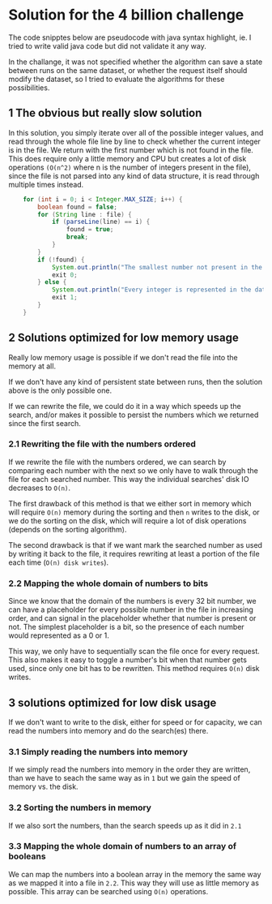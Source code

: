 # Solution for the 4 billion challenge

The code snipptes below are pseudocode with java syntax highlight, ie. I tried to write valid java code but did not validate it any way.

In the challange, it was not specified whether the algorithm can save a state between runs on the same dataset, or whether the request itself should modify the dataset, so I tried to evaluate the algorithms for these possibilities.

## 1 The obvious but really slow solution

In this solution, you simply iterate over all of the possible integer values, and read through the whole file line by line to check whether the current integer is in the file. We return with the first number which is not found in the file. This does require only a little memory and CPU but creates a lot of disk operations `(O(n^2)` where n is the number of integers present in the file), since the file is not parsed into any kind of data structure, it is read through multiple times instead.

```java
	for (int i = 0; i < Integer.MAX_SIZE; i++) {
		boolean found = false;
		for (String line : file) {
			if (parseLine(line) == i) {
				found = true;
				break;
			}
		}
		if (!found) {
			System.out.println("The smallest number not present in the data is " + i);
			exit 0;
		} else {
			System.out.println("Every integer is represented in the data.");
			exit 1;
		}
	}
```

## 2 Solutions optimized for low memory usage

Really low memory usage is possible if we don't read the file into the memory at all.

If we don't have any kind of persistent state between runs, then the solution above is the only possible one.

If we can rewrite the file, we could do it in a way which speeds up the search, and/or makes it possible to persist the numbers which we returned since the first search.

### 2.1 Rewriting the file with the numbers ordered

If we rewrite the file with the numbers ordered, we can search by comparing each number with the next so we only have to walk through the file for each searched number. This way the individual searches' disk IO decreases to `O(n)`.

The first drawback of this method is that we either sort in memory which will require `O(n)` memory during the sorting and then `n` writes to the disk, or we do the sorting on the disk, which will require a lot of disk operations (depends on the sorting algorithm).

The second drawback is that if we want mark the searched number as used by writing it back to the file, it requires rewriting at least a portion of the file each time (`O(n) disk writes`).

### 2.2 Mapping the whole domain of numbers to bits

Since we know that the domain of the numbers is every 32 bit number, we can have a placeholder for every possible number in the file in increasing order, and can signal in the placeholder whether that number is present or not. The simplest placeholder is a bit, so the presence of each number would represented as a 0 or 1.

This way, we only have to sequentially scan the file once for every request. This also makes it easy to toggle a number's bit when that number gets used, since only one bit has to be rewritten. This method requires `O(n)` disk writes.

## 3 solutions optimized for low disk usage

If we don't want to write to the disk, either for speed or for capacity, we can read the numbers into memory and do the search(es) there.

### 3.1 Simply reading the numbers into memory

If we simply read the numbers into memory in the order they are written, than we have to seach the same way as in `1` but we gain the speed of memory vs. the disk.

### 3.2 Sorting the numbers in memory

If we also sort the numbers, than the search speeds up as it did in `2.1`

### 3.3 Mapping the whole domain of numbers to an array of booleans

We can map the numbers into a boolean array in the memory the same way as we mapped it into a file in `2.2`. This way they will use as little memory as possible. This array can be searched using `O(n)` operations.

